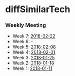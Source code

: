 # diffSimilarTech

### Weekly Meeting
* Week 7: [2018-02-22](https://github.com/hy3440/diffSimilarTech/blob/master/weekly%20summary/2018-02-22.md)
* Week 6: -
* Week 5: [2018-02-08](https://github.com/hy3440/diffSimilarTech/blob/master/weekly%20summary/2018-02-08.md)
* Week 4: [2018-02-01](https://github.com/hy3440/diffSimilarTech/blob/master/weekly%20summary/2018-02-01.md)
* Week 3: [2018-01-25](https://github.com/hy3440/diffSimilarTech/blob/master/weekly%20summary/2018-01-25.md)
* Week 2: [2018-01-18](https://github.com/hy3440/diffSimilarTech/blob/master/weekly%20summary/2018-01-18.md)
* Week 1: [2018-01-11](https://github.com/hy3440/diffSimilarTech/blob/master/weekly%20summary/2018-01-11.md)

